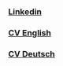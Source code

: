 ### [Linkedin](linkedin.com/in/andrii-serdiuk)
### [CV English](https://andreyserdjuk.github.io/cv-en/)
### [CV Deutsch](https://andreyserdjuk.github.io/cv-de/)
<!--
**andreyserdjuk/andreyserdjuk** is a ✨ _special_ ✨ repository because its `README.md` (this file) appears on your GitHub profile.

Here are some ideas to get you started:

- 🔭 I’m currently working on ...
- 🌱 I’m currently learning ...
- 👯 I’m looking to collaborate on ...
- 🤔 I’m looking for help with ...
- 💬 Ask me about ...
- 📫 How to reach me: ...
- 😄 Pronouns: ...
- ⚡ Fun fact: ...
-->
